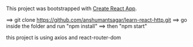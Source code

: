 This project was bootstrapped with [Create React App](https://github.com/facebookincubator/create-react-app).

==> git clone https://github.com/anshumantsagar/learn-react-http.git
==> go inside the folder and run "npm install"
==> then "npm start"

this project is using axios and react-router-dom
